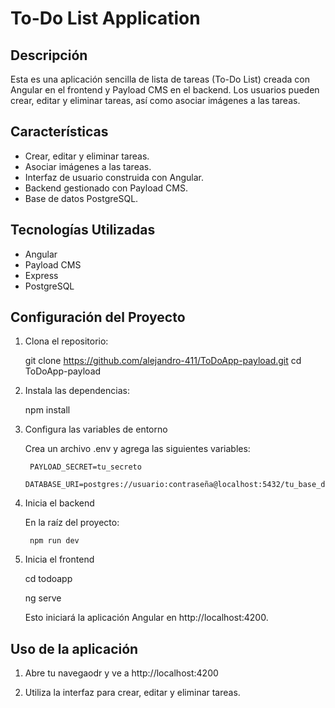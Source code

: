 # To-Do List Application

## Descripción

Esta es una aplicación sencilla de lista de tareas (To-Do List) creada con Angular en el frontend y Payload CMS en el backend. Los usuarios pueden crear, editar y eliminar tareas, así como asociar imágenes a las tareas.

## Características

- Crear, editar y eliminar tareas.
- Asociar imágenes a las tareas.
- Interfaz de usuario construida con Angular.
- Backend gestionado con Payload CMS.
- Base de datos PostgreSQL.

## Tecnologías Utilizadas

- Angular
- Payload CMS
- Express
- PostgreSQL

## Configuración del Proyecto

1. Clona el repositorio:


    git clone https://github.com/alejandro-411/ToDoApp-payload.git
    cd ToDoApp-payload

2. Instala las dependencias:

    npm install

3. Configura las variables de entorno

    Crea un archivo .env y agrega las siguientes variables:

        PAYLOAD_SECRET=tu_secreto
        DATABASE_URI=postgres://usuario:contraseña@localhost:5432/tu_base_de_datos

4. Inicia el backend

    En la raíz del proyecto:

        npm run dev

5. Inicia el frontend

    cd todoapp
    
    ng serve

    Esto iniciará la aplicación Angular en http://localhost:4200.

## Uso de la aplicación

1. Abre tu navegaodr y ve a http://localhost:4200

2. Utiliza la interfaz para crear, editar y eliminar tareas.
